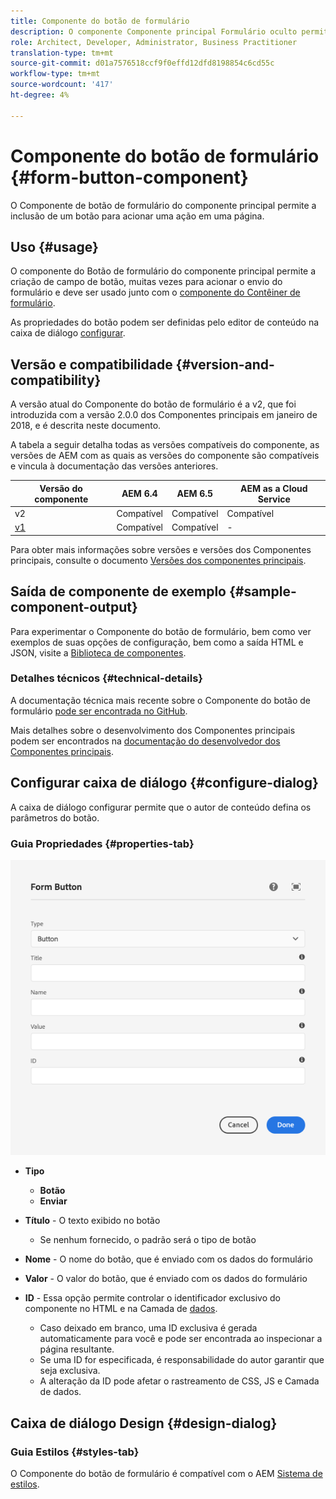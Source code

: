 ```yaml
---
title: Componente do botão de formulário
description: O componente Componente principal Formulário oculto permite a inclusão de um campo oculto em um formulário.
role: Architect, Developer, Administrator, Business Practitioner
translation-type: tm+mt
source-git-commit: d01a7576518ccf9f0effd12dfd8198854c6cd55c
workflow-type: tm+mt
source-wordcount: '417'
ht-degree: 4%

---
```



# Componente do botão de formulário {#form-button-component}

O Componente de botão de formulário do componente principal permite a inclusão de um botão para acionar uma ação em uma página.

## Uso {#usage}

O componente do Botão de formulário do componente principal permite a criação de campo de botão, muitas vezes para acionar o envio do formulário e deve ser usado junto com o [componente do Contêiner de formulário](form-container.md).

As propriedades do botão podem ser definidas pelo editor de conteúdo na caixa de diálogo [configurar](#configure-dialog).

## Versão e compatibilidade {#version-and-compatibility}

A versão atual do Componente do botão de formulário é a v2, que foi introduzida com a versão 2.0.0 dos Componentes principais em janeiro de 2018, e é descrita neste documento.

A tabela a seguir detalha todas as versões compatíveis do componente, as versões de AEM com as quais as versões do componente são compatíveis e vincula à documentação das versões anteriores.

| Versão do componente | AEM 6.4 | AEM 6.5 | AEM as a Cloud Service |
|--- |--- |--- |---|
| v2 | Compatível | Compatível | Compatível |
| [v1](/help/components/v1/form-button-v1.md) | Compatível | Compatível | - |

Para obter mais informações sobre versões e versões dos Componentes principais, consulte o documento [Versões dos componentes principais](/help/versions.md).

## Saída de componente de exemplo {#sample-component-output}

Para experimentar o Componente do botão de formulário, bem como ver exemplos de suas opções de configuração, bem como a saída HTML e JSON, visite a [Biblioteca de componentes](https://adobe.com/go/aem_cmp_library_form_button).

### Detalhes técnicos {#technical-details}

A documentação técnica mais recente sobre o Componente do botão de formulário [pode ser encontrada no GitHub](https://adobe.com/go/aem_cmp_tech_form_button_v2).

Mais detalhes sobre o desenvolvimento dos Componentes principais podem ser encontrados na [documentação do desenvolvedor dos Componentes principais](/help/developing/overview.md).

## Configurar caixa de diálogo {#configure-dialog}

A caixa de diálogo configurar permite que o autor de conteúdo defina os parâmetros do botão.

### Guia Propriedades {#properties-tab}

![Caixa de diálogo de edição do componente do botão de formulário](/help/assets/form-button-edit.png)

* **Tipo**

   * **Botão**
   * **Enviar**

* **Título**  - O texto exibido no botão

   * Se nenhum fornecido, o padrão será o tipo de botão

* **Nome**  - O nome do botão, que é enviado com os dados do formulário
* **Valor**  - O valor do botão, que é enviado com os dados do formulário

* **ID**  - Essa opção permite controlar o identificador exclusivo do componente no HTML e na Camada de  [dados](/help/developing/data-layer/overview.md).
   * Caso deixado em branco, uma ID exclusiva é gerada automaticamente para você e pode ser encontrada ao inspecionar a página resultante.
   * Se uma ID for especificada, é responsabilidade do autor garantir que seja exclusiva.
   * A alteração da ID pode afetar o rastreamento de CSS, JS e Camada de dados.

## Caixa de diálogo Design {#design-dialog}

### Guia Estilos {#styles-tab}

O Componente do botão de formulário é compatível com o AEM [Sistema de estilos](/help/get-started/authoring.md#component-styling).
